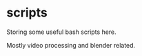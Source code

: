 scripts
=======

Storing some useful bash scripts here.

Mostly video processing and blender related.
